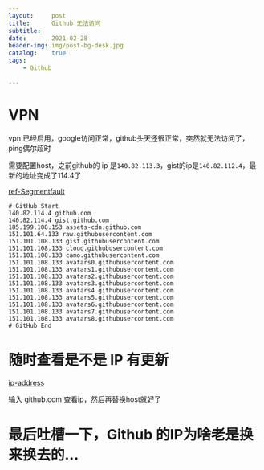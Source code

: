 ```yaml
---
layout:     post
title:      Github 无法访问
subtitle:   
date:       2021-02-28
header-img: img/post-bg-desk.jpg
catalog:    true
tags:
    - Github

---
```

# VPN
vpn 已经启用，google访问正常，github头天还很正常，突然就无法访问了，ping偶尔超时

需要配置host，之前github的 ip 是`140.82.113.3`，gist的ip是`140.82.112.4`，最新的地址变成了114.4了

[ref-Segmentfault](https://segmentfault.com/a/1190000037498373) 

```
# GitHub Start 
140.82.114.4 github.com
140.82.114.4 gist.github.com
185.199.108.153 assets-cdn.github.com
151.101.64.133 raw.githubusercontent.com
151.101.108.133 gist.githubusercontent.com
151.101.108.133 cloud.githubusercontent.com
151.101.108.133 camo.githubusercontent.com
151.101.108.133 avatars0.githubusercontent.com
151.101.108.133 avatars1.githubusercontent.com
151.101.108.133 avatars2.githubusercontent.com
151.101.108.133 avatars3.githubusercontent.com
151.101.108.133 avatars4.githubusercontent.com
151.101.108.133 avatars5.githubusercontent.com
151.101.108.133 avatars6.githubusercontent.com
151.101.108.133 avatars7.githubusercontent.com
151.101.108.133 avatars8.githubusercontent.com 
# GitHub End
```

# 随时查看是不是 IP 有更新
[ip-address](https://ipaddress.com)

输入 github.com 查看ip，然后再替换host就好了

# 最后吐槽一下，Github 的IP为啥老是换来换去的...

